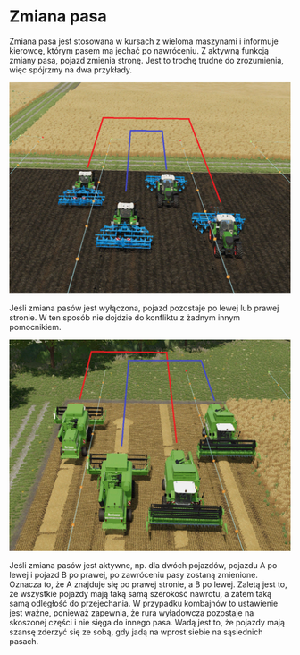 # Zmiana pasa


Zmiana pasa jest stosowana w kursach z wieloma maszynami i informuje kierowcę, którym pasem ma jechać po nawróceniu.
Z aktywną funkcją zmiany pasa, pojazd zmienia stronę.
Jest to trochę trudne do zrozumienia, więc spójrzmy na dwa przykłady.


![Image](../assets/images/regularchange_0_0_1020_765.png)


Jeśli zmiana pasów jest wyłączona, pojazd pozostaje po lewej lub prawej stronie.
W ten sposób nie dojdzie do konfliktu z żadnym innym pomocnikiem.


![Image](../assets/images/symetricchange_0_0_1020_765.png)


Jeśli zmiana pasów jest aktywne, np. dla dwóch pojazdów, pojazdu A po lewej i pojazd B po prawej, po zawróceniu pasy zostaną zmienione.
Oznacza to, że A znajduje się po prawej stronie, a B po lewej.
Zaletą jest to, że wszystkie pojazdy mają taką samą szerokość nawrotu, a zatem taką samą odległość do przejechania.
W przypadku kombajnów to ustawienie jest ważne, ponieważ zapewnia, że rura wyładowcza pozostaje na skoszonej części i nie sięga do innego pasa.
Wadą jest to, że pojazdy mają szansę zderzyć się ze sobą, gdy jadą na wprost siebie na sąsiednich pasach.


